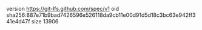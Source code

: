 version https://git-lfs.github.com/spec/v1
oid sha256:887e71b9bad7426596e526118da9cb11e00d91d5d18c3bc63e942ff341e4d47f
size 13906
